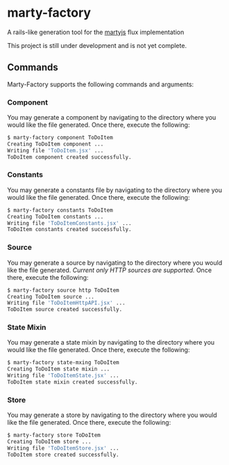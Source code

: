 # marty-factory
A rails-like generation tool for the [martyjs](http://www.martyjs.org) flux implementation

This project is still under development and is not yet complete.

## Commands

Marty-Factory supports the following commands and arguments:

### Component

You may generate a component by navigating to the directory where you would like
the file generated. Once there, execute the following:

```bash
$ marty-factory component ToDoItem
Creating ToDoItem component ...
Writing file 'ToDoItem.jsx' ...
ToDoItem component created successfully.
```

### Constants

You may generate a constants file by navigating to the directory where you would like
the file generated. Once there, execute the following:

```bash
$ marty-factory constants ToDoItem
Creating ToDoItem constants ...
Writing file 'ToDoItemConstants.jsx' ...
ToDoItem constants created successfully.
```

### Source

You may generate a source by navigating to the directory where you would like
the file generated. *Current only HTTP sources are supported.* Once there, execute the following:

```bash
$ marty-factory source http ToDoItem
Creating ToDoItem source ...
Writing file 'ToDoItemHttpAPI.jsx' ...
ToDoItem source created successfully.
```

### State Mixin

You may generate a state mixin by navigating to the directory where you would like
the file generated. Once there, execute the following:

```bash
$ marty-factory state-mxing ToDoItem
Creating ToDoItem state mixin ...
Writing file 'ToDoItemState.jsx' ...
ToDoItem state mixin created successfully.
```

### Store

You may generate a store by navigating to the directory where you would like
the file generated. Once there, execute the following:

```bash
$ marty-factory store ToDoItem
Creating ToDoItem store ...
Writing file 'ToDoItemStore.jsx' ...
ToDoItem store created successfully.
```
